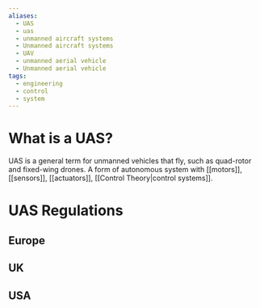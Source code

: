 ```yaml
---
aliases:
  - UAS
  - uas
  - unmanned aircraft systems
  - Unmanned aircraft systems
  - UAV
  - unmanned aerial vehicle
  - Unmanned aerial vehicle
tags:
  - engineering
  - control
  - system
---
```

# What is a UAS?
UAS is a general term for unmanned vehicles that fly, such as quad-rotor and fixed-wing drones. A form of autonomous system with [[motors]], [[sensors]], [[actuators]], [[Control Theory|control systems]]. 


# UAS Regulations

## Europe

## UK

## USA


